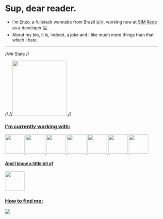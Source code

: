 # Sup, dear reader. 
- I'm Enzo, a fullstack wannabe from Brazil 🇧🇷, working now at [SIM Rede](https://github.com/SIM-Rede) as a developer 💻.
- About my bio, it is, indeed, a joke and I like much more things than that which I hate.

---

//## Stats
//<div>
//<a href="https://github.com/Kvarzsiev">
//<img height="180em" src="https://github-readme-stats.vercel.app/api?username=Kvarzsiev&show_icons=true&theme=dracula&include_all_commits=true&count_private=true"/>
// </div>

### I'm currently working with:
<img style="width: 64px; height: 64px;" src="https://cdn.jsdelivr.net/gh/devicons/devicon/icons/nodejs/nodejs-original.svg" /> <img style="width: 64px; height: 64px;" src="https://cdn.jsdelivr.net/gh/devicons/devicon/icons/typescript/typescript-original.svg" /> <img style="width: 64px; height: 64px;" src="https://cdn.jsdelivr.net/gh/devicons/devicon/icons/angularjs/angularjs-plain.svg" /> <img style="width: 64px; height: 64px;" src="https://cdn.jsdelivr.net/gh/devicons/devicon/icons/adonisjs/adonisjs-original.svg" /> <img style="width: 64px; height: 64px;" src="https://cdn.jsdelivr.net/gh/devicons/devicon/icons/dart/dart-original.svg" /> <img style="width: 64px; height: 64px;" src="https://cdn.jsdelivr.net/gh/devicons/devicon/icons/flutter/flutter-original.svg" /> <img style="width: 64px; height: 64px;" src="https://cdn.jsdelivr.net/gh/devicons/devicon/icons/postgresql/postgresql-original.svg" />

#### And I know a little bit of
<img style="width: 64px; height: 64px;" src="https://cdn.jsdelivr.net/gh/devicons/devicon/icons/java/java-original.svg" />
          

### How to find me:

<a href="https://instagram.com/kvarzsiev" target="_blank"><img src="https://img.shields.io/badge/-Instagram-%23E4405F?style=for-the-badge&logo=instagram&logoColor=white" target="_blank"></a>
